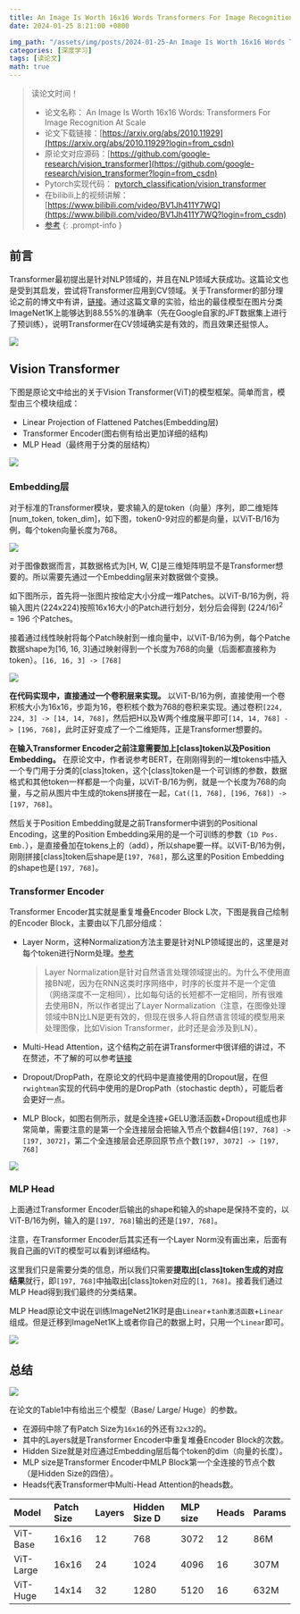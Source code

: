 ```yaml
---
title: An Image Is Worth 16x16 Words Transformers For Image Recognition At Scale
date: 2024-01-25 8:21:00 +0800

img_path: "/assets/img/posts/2024-01-25-An Image Is Worth 16x16 Words Transformers For Image Recognition At Scale"
categories: [深度学习]
tags: [读论文]
math: true
---
```



> 读论文时间！
>
> - 论文名称： An Image Is Worth 16x16 Words: Transformers For Image Recognition At Scale
> - 论文下载链接：[https://arxiv.org/abs/2010.11929](https://arxiv.org/abs/2010.11929?login=from_csdn)
> - 原论文对应源码：[https://github.com/google-research/vision_transformer](https://github.com/google-research/vision_transformer?login=from_csdn)
> - Pytorch实现代码： [pytorch_classification/vision_transformer](https://github.com/WZMIAOMIAO/deep-learning-for-image-processing/tree/master/pytorch_classification/vision_transformer?login=from_csdn)
> - 在bilibili上的视频讲解：[https://www.bilibili.com/video/BV1Jh411Y7WQ](https://www.bilibili.com/video/BV1Jh411Y7WQ?login=from_csdn)
> - [参考](https://aistudio.csdn.net/62e38a59cd38997446774bfe.html)
{: .prompt-info }

## 前言

Transformer最初提出是针对NLP领域的，并且在NLP领域大获成功。这篇论文也是受到其启发，尝试将Transformer应用到CV领域。关于Transformer的部分理论之前的博文中有讲，[链接](https://gitee.com/horizon-mind/qmmms-py-torch-practice/blob/master/%E9%98%85%E8%AF%BB/Attention%20Is%20All%20You%20Need.md)。通过这篇文章的实验，给出的最佳模型在图片分类ImageNet1K上能够达到88.55%的准确率（先在Google自家的JFT数据集上进行了预训练），说明Transformer在CV领域确实是有效的，而且效果还挺惊人。

![](vit.gif)

## Vision Transformer

下图是原论文中给出的关于Vision Transformer(ViT)的模型框架。简单而言，模型由三个模块组成：

- Linear Projection of Flattened Patches(Embedding层)
- Transformer Encoder(图右侧有给出更加详细的结构)
- MLP Head（最终用于分类的层结构）

![](vit.png)

### Embedding层

对于标准的Transformer模块，要求输入的是token（向量）序列，即二维矩阵[num_token, token_dim]，如下图，token0-9对应的都是向量，以ViT-B/16为例，每个token向量长度为768。

![](te.png)

对于图像数据而言，其数据格式为[H, W, C]是三维矩阵明显不是Transformer想要的。所以需要先通过一个Embedding层来对数据做个变换。

如下图所示，首先将一张图片按给定大小分成一堆Patches。以ViT-B/16为例，将输入图片(224x224)按照16x16大小的Patch进行划分，划分后会得到 $(224/16)^2=196$ 个Patches。

接着通过线性映射将每个Patch映射到一维向量中，以ViT-B/16为例，每个Patche数据shape为[16, 16, 3]通过映射得到一个长度为768的向量（后面都直接称为token）。`[16, 16, 3] -> [768]`

![](eb.png)

**在代码实现中，直接通过一个卷积层来实现。** 以ViT-B/16为例，直接使用一个卷积核大小为16x16，步距为16，卷积核个数为768的卷积来实现。通过卷积`[224, 224, 3] -> [14, 14, 768]`，然后把H以及W两个维度展平即可`[14, 14, 768] -> [196, 768]`，此时正好变成了一个二维矩阵，正是Transformer想要的。

**在输入Transformer Encoder之前注意需要加上[class]token以及Position Embedding。** 在原论文中，作者说参考BERT，在刚刚得到的一堆tokens中插入一个专门用于分类的[class]token，这个[class]token是一个可训练的参数，数据格式和其他token一样都是一个向量，以ViT-B/16为例，就是一个长度为768的向量，与之前从图片中生成的tokens拼接在一起，`Cat([1, 768], [196, 768]) -> [197, 768]`。

然后关于Position Embedding就是之前Transformer中讲到的Positional Encoding，这里的Position Embedding采用的是一个可训练的参数（`1D Pos. Emb.`），是直接叠加在tokens上的（add），所以shape要一样。以ViT-B/16为例，刚刚拼接[class]token后shape是`[197, 768]`，那么这里的Position Embedding的shape也是`[197, 768]`。

### Transformer Encoder

Transformer Encoder其实就是重复堆叠Encoder Block L次，下图是我自己绘制的Encoder Block，主要由以下几部分组成：

- Layer Norm，这种Normalization方法主要是针对NLP领域提出的，这里是对每个token进行Norm处理。[参考](https://gitee.com/horizon-mind/qmmms-py-torch-practice/blob/master/%E9%98%85%E8%AF%BB/Attention%20Is%20All%20You%20Need.md#2layernorm)

  > Layer Normalization是针对自然语言处理领域提出的。为什么不使用直接BN呢，因为在RNN这类时序网络中，时序的长度并不是一个定值（网络深度不一定相同），比如每句话的长短都不一定相同，所有很难去使用BN，所以作者提出了Layer Normalization（注意，在图像处理领域中BN比LN是更有效的，但现在很多人将自然语言领域的模型用来处理图像，比如Vision Transformer，此时还是会涉及到LN）。
  >

- Multi-Head Attention，这个结构之前在讲Transformer中很详细的讲过，不在赘述，不了解的可以参考[链接](https://gitee.com/horizon-mind/qmmms-py-torch-practice/blob/master/%E9%98%85%E8%AF%BB/Attention%20Is%20All%20You%20Need.md#14multi-head-attention)

- Dropout/DropPath，在原论文的代码中是直接使用的Dropout层，在但`rwightman`实现的代码中使用的是DropPath（stochastic depth），可能后者会更好一点。

- MLP Block，如图右侧所示，就是全连接+GELU激活函数+Dropout组成也非常简单，需要注意的是第一个全连接层会把输入节点个数翻4倍`[197, 768] -> [197, 3072]`，第二个全连接层会还原回原节点个数`[197, 3072] -> [197, 768]`

![](tfb.png)

### MLP Head

上面通过Transformer Encoder后输出的shape和输入的shape是保持不变的，以ViT-B/16为例，输入的是`[197, 768]`输出的还是`[197, 768]`。

注意，在Transformer Encoder后其实还有一个Layer Norm没有画出来，后面有我自己画的ViT的模型可以看到详细结构。

这里我们只是需要分类的信息，所以我们只需要**提取出[class]token生成的对应结果**就行，即`[197, 768]`中抽取出[class]token对应的`[1, 768]`。接着我们通过MLP Head得到我们最终的分类结果。

MLP Head原论文中说在训练ImageNet21K时是由`Linear`+`tanh激活函数`+`Linear`组成。但是迁移到ImageNet1K上或者你自己的数据上时，只用一个`Linear`即可。

![](ff.png)

## 总结

![](vitb16.png)

在论文的Table1中有给出三个模型（Base/ Large/ Huge）的参数。

- 在源码中除了有Patch Size为`16x16`的外还有`32x32`的。
- 其中的Layers就是Transformer Encoder中重复堆叠Encoder Block的次数。
- Hidden Size就是对应通过Embedding层后每个token的dim（向量的长度）。
- MLP size是Transformer Encoder中MLP Block第一个全连接的节点个数（是Hidden Size的四倍）。
- Heads代表Transformer中Multi-Head Attention的heads数。

| Model     | Patch Size | Layers | Hidden Size D | MLP size | Heads | Params |
| :-------- | :--------- | :----- | :------------ | :------- | :---- | :----- |
| ViT-Base  | 16x16      | 12     | 768           | 3072     | 12    | 86M    |
| ViT-Large | 16x16      | 24     | 1024          | 4096     | 16    | 307M   |
| ViT-Huge  | 14x14      | 32     | 1280          | 5120     | 16    | 632M   |